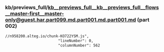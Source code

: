 ### kb/previews_full/kb__previews_full__kb__previews_full__flows__master-first__master-only@guest.har.part099.md.part001.md.part001.md (part 002)

```md
//n958200.alteg.io/chunk-KO722YSM.js",
                        "lineNumber": 0,
                        "columnNumber": 562
```

```
